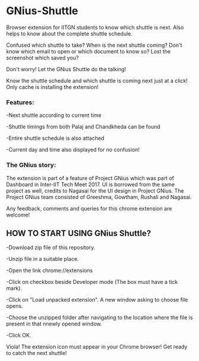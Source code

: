 # GNius-Shuttle
Browser extension for IITGN students to know which shuttle is next. Also helps to know about the complete shuttle schedule.

Confused which shuttle to take? When is the next shuttle coming? 
Don't know which email to open or which document to know so? Lost the screenshot which saved you? 

Don't worry!
Let the GNius Shuttle do the talking!

Know the shuttle schedule and which shuttle is coming next just at a click!
Only cache is installing the extension!

### Features:

-Next shuttle according to current time

-Shuttle timings from both Palaj and Chandkheda can be found

-Entire shuttle schedule is also attached

-Current day and time also displayed for no confusion!


### The GNius story:

The extension is part of a feature of Project GNius which was part of Dashboard in Inter-IIT Tech Meet 2017. UI is borrowed from the same project as well, credits to Nagasai for the UI design in Project GNius. 
The Project GNius team consisted of Greeshma, Gowtham, Rushali and Nagasai.

Any feedback, comments and queries for this chrome extension are welcome!


HOW TO START USING GNius Shuttle?
-----------------------------------------------------------------------------------------------------------------------------------------
-Download zip file of this repository.

-Unzip file in a suitable place.

-Open the link chrome://extensions

-Click on checkbox beside Developer mode (The box must have a tick mark).

-Click on "Load unpacked extension". A new window asking to choose file opens.

-Choose the unzipped folder after navigating to the location where the file is present in that nnewly opened window.

-Click OK.

Viola! The extension icon must appear in your Chrome browser! Get ready to catch the next shuttle!


